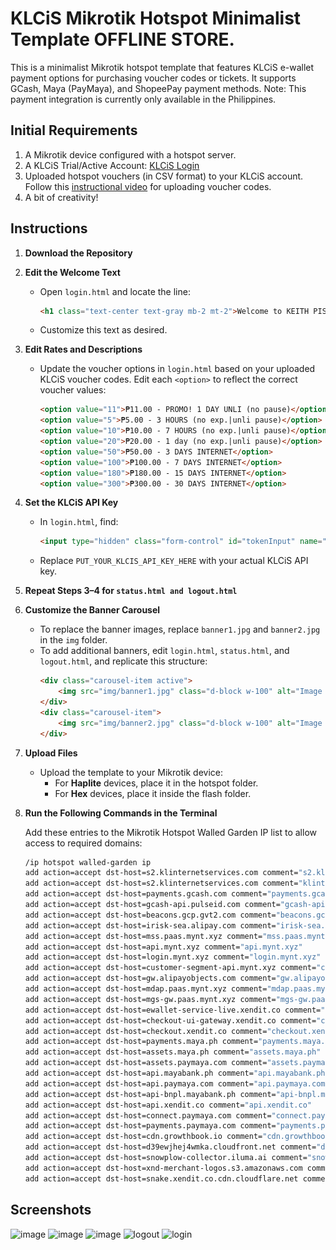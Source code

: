 # KLCiS Mikrotik Hotspot Minimalist Template OFFLINE STORE.

This is a minimalist Mikrotik hotspot template that features KLCiS e-wallet payment options for purchasing voucher codes or tickets. It supports GCash, Maya (PayMaya), and ShopeePay payment methods. Note: This payment integration is currently only available in the Philippines.

## Initial Requirements
1. A Mikrotik device configured with a hotspot server.
2. A KLCiS Trial/Active Account: [KLCiS Login](https://s2.klinternetservices.com/login)
3. Uploaded hotspot vouchers (in CSV format) to your KLCiS account. Follow this [instructional video](https://youtu.be/hSRZx8t6jJE?t=165) for uploading voucher codes.
4. A bit of creativity!

## Instructions
1. **Download the Repository**

2. **Edit the Welcome Text**
   - Open `login.html` and locate the line:
     ```html
     <h1 class="text-center text-gray mb-2 mt-2">Welcome to KEITH PISOWIFI!</h1>
     ```
   - Customize this text as desired.

3. **Edit Rates and Descriptions**
   - Update the voucher options in `login.html` based on your uploaded KLCiS voucher codes. Edit each `<option>` to reflect the correct voucher values:
     ```html
     <option value="11">₱11.00 - PROMO! 1 DAY UNLI (no pause)</option>
     <option value="5">₱5.00 - 3 HOURS (no exp.|unli pause)</option>
     <option value="10">₱10.00 - 7 HOURS (no exp.|unli pause)</option>
     <option value="20">₱20.00 - 1 day (no exp.|unli pause)</option>
     <option value="50">₱50.00 - 3 DAYS INTERNET</option>
     <option value="100">₱100.00 - 7 DAYS INTERNET</option>
     <option value="180">₱180.00 - 15 DAYS INTERNET</option>
     <option value="300">₱300.00 - 30 DAYS INTERNET</option>
     ```

4. **Set the KLCiS API Key**
   - In `login.html`, find:
     ```html
     <input type="hidden" class="form-control" id="tokenInput" name="token" value="PUT_YOUR_KLCIS_API_KEY_HERE">
     ```
   - Replace `PUT_YOUR_KLCIS_API_KEY_HERE` with your actual KLCiS API key.

5. **Repeat Steps 3–4 for `status.html and logout.html`**

6. **Customize the Banner Carousel**
   - To replace the banner images, replace `banner1.jpg` and `banner2.jpg` in the `img` folder. 
   - To add additional banners, edit `login.html`, `status.html`, and `logout.html`, and replicate this structure:
     ```html
     <div class="carousel-item active">
         <img src="img/banner1.jpg" class="d-block w-100" alt="Image 1" style="border-radius: 10px; height: auto;">
     </div>
     <div class="carousel-item">
         <img src="img/banner2.jpg" class="d-block w-100" alt="Image 2" style="border-radius: 10px; height: auto;">
     </div>
     ```

7. **Upload Files**
   - Upload the template to your Mikrotik device:
     - For **Haplite** devices, place it in the hotspot folder.
     - For **Hex** devices, place it inside the flash folder.

8. **Run the Following Commands in the Terminal**
   
   Add these entries to the Mikrotik Hotspot Walled Garden IP list to allow access to required domains:

   ```bash
   /ip hotspot walled-garden ip
   add action=accept dst-host=s2.klinternetservices.com comment="s2.klinternetservices.com"
   add action=accept dst-host=s2.klinternetservices.com comment="klinternetservices.com"
   add action=accept dst-host=payments.gcash.com comment="payments.gcash.com"
   add action=accept dst-host=gcash-api.pulseid.com comment="gcash-api.pulseid.com"
   add action=accept dst-host=beacons.gcp.gvt2.com comment="beacons.gcp.gvt2.com"
   add action=accept dst-host=irisk-sea.alipay.com comment="irisk-sea.alipay.com"
   add action=accept dst-host=mss.paas.mynt.xyz comment="mss.paas.mynt.xyz"
   add action=accept dst-host=api.mynt.xyz comment="api.mynt.xyz"
   add action=accept dst-host=login.mynt.xyz comment="login.mynt.xyz"
   add action=accept dst-host=customer-segment-api.mynt.xyz comment="customer-segment-api.mynt.xyz"
   add action=accept dst-host=gw.alipayobjects.com comment="gw.alipayobjects.com"
   add action=accept dst-host=mdap.paas.mynt.xyz comment="mdap.paas.mynt.xyz"
   add action=accept dst-host=mgs-gw.paas.mynt.xyz comment="mgs-gw.paas.mynt.xyz"
   add action=accept dst-host=ewallet-service-live.xendit.co comment="ewallet-service-live.xendit.co"
   add action=accept dst-host=checkout-ui-gateway.xendit.co comment="checkout-ui-gateway.xendit.co"
   add action=accept dst-host=checkout.xendit.co comment="checkout.xendit.co"
   add action=accept dst-host=payments.maya.ph comment="payments.maya.ph"
   add action=accept dst-host=assets.maya.ph comment="assets.maya.ph"
   add action=accept dst-host=assets.paymaya.com comment="assets.paymaya.com"
   add action=accept dst-host=api.mayabank.ph comment="api.mayabank.ph"
   add action=accept dst-host=api.paymaya.com comment="api.paymaya.com"
   add action=accept dst-host=api-bnpl.mayabank.ph comment="api-bnpl.mayabank.ph"
   add action=accept dst-host=api.xendit.co comment="api.xendit.co"
   add action=accept dst-host=connect.paymaya.com comment="connect.paymaya.com"
   add action=accept dst-host=payments.paymaya.com comment="payments.paymaya.com"
   add action=accept dst-host=cdn.growthbook.io comment="cdn.growthbook.io"
   add action=accept dst-host=d39ewjhej4wmka.cloudfront.net comment="d39ewjhej4wmka.cloudfront.net"
   add action=accept dst-host=snowplow-collector.iluma.ai comment="snowplow-collector.iluma.ai"
   add action=accept dst-host=xnd-merchant-logos.s3.amazonaws.com comment="xnd-merchant-logos.s3.amazonaws.com"
   add action=accept dst-host=snake.xendit.co.cdn.cloudflare.net comment="snake.xendit.co.cdn.cloudflare.net"

## Screenshots
![image](https://github.com/user-attachments/assets/02cc4017-1ed6-45c2-b65a-b88c509c0670)
![image](https://github.com/user-attachments/assets/bf793a17-b81e-488e-85f2-293c27e47d01)
![image](https://github.com/user-attachments/assets/dff3ce96-c1d1-4bf1-b8d4-6eb129cec293)
![logout](https://github.com/user-attachments/assets/4ae8b05c-61cb-4656-8070-105cabe437d4)
![login](https://github.com/user-attachments/assets/4873320e-1f6d-45b1-bf25-510a897cc779)






